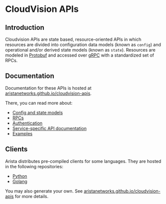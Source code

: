 # CloudVision APIs

## Introduction

Cloudvision APIs are state based, resource-oriented APIs in which resources are divided into configuration data models
(known as `config`) and operational and/or derived state models (known as `state`). Resources are modeled in
[Protobuf](https://developers.google.com/protocol-buffers) and accessed over [gRPC](https://grpc.io/) with a
standardized set of RPCs.

## Documentation

Documentation for these APIs is hosted at [aristanetworks.github.io/cloudvision-apis](https://aristanetworks.github.io/cloudvision-apis).

There, you can read more about:

* [Config and state models](https://aristanetworks.github.io/cloudvision-apis/modeling)
* [RPCs](https://aristanetworks.github.io/cloudvision-apis/rpcs)
* [Authentication](https://aristanetworks.github.io/cloudvision-apis/connecting)
* [Service-specific API documentation](https://aristanetworks.github.io/cloudvision-apis/models)
* [Examples](https://aristanetworks.github.io/cloudvision-apis/examples)

## Clients

Arista distributes pre-compiled clients for some languages. They are hosted in the following repositories:

* [Python](https://github.com/aristanetworks/cloudvision-python)
* [Golang](https://github.com/aristanetworks/cloudvision-go)

You may also generate your own. See [aristanetworks.github.io/cloudvision-apis](https://aristanetworks.github.io/cloudvision-apis/clients/creating)
for more details.
